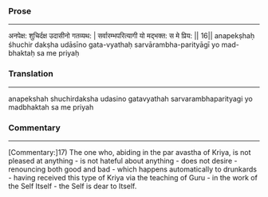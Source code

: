 ### Prose 
 --- 
अनपेक्ष: शुचिर्दक्ष उदासीनो गतव्यथ: |
सर्वारम्भपरित्यागी यो मद्भक्त: स मे प्रिय: || 16||
anapekṣhaḥ śhuchir dakṣha udāsīno gata-vyathaḥ
sarvārambha-parityāgī yo mad-bhaktaḥ sa me priyaḥ

### Translation 
 --- 
anapekshah shuchirdaksha udasino gatavyathah sarvarambhaparityagi yo madbhaktah sa me priyah

### Commentary 
 --- 
[Commentary:]17) The one who, abiding in the par avastha of Kriya, is not pleased at anything - is not hateful about anything - does not desire - renouncing both good and bad - which happens automatically to drunkards - having received this type of Kriya via the teaching of Guru - in the work of the Self Itself - the Self is dear to Itself.